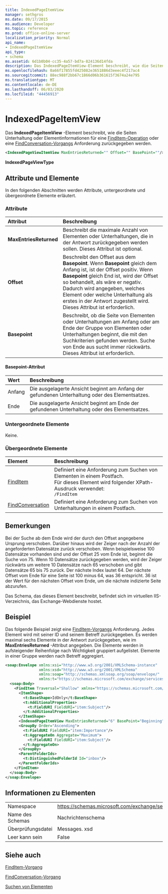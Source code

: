 ```yaml
---
title: IndexedPageItemView
manager: sethgros
ms.date: 09/17/2015
ms.audience: Developer
ms.topic: reference
ms.prod: office-online-server
localization_priority: Normal
api_name:
- IndexedPageItemView
api_type:
- schema
ms.assetid: 6d1b0b04-cc35-4a57-bd7a-824136d14fda
description: Das IndexedPageItemView-Element beschreibt, wie die Seiten Unterhaltung oder Elementinformationen für eine FindItem-Operation oder eine FindConversation-Vorgangsanforderung zurückgegeben werden.
ms.openlocfilehash: 0a66f17855fd425082e3651886d3eeec4f217ac4
ms.sourcegitcommit: 88ec988f2bb67c1866d06b361615f3674a24e795
ms.translationtype: MT
ms.contentlocale: de-DE
ms.lasthandoff: 06/03/2020
ms.locfileid: "44456913"
---
```

# <a name="indexedpageitemview"></a>IndexedPageItemView

Das **IndexedPageItemView** -Element beschreibt, wie die Seiten Unterhaltung oder Elementinformationen für eine [FindItem-Operation](finditem-operation.md) oder eine [FindConversation-Vorgangs](findconversation-operation.md) Anforderung zurückgegeben werden. 
  
```XML
<IndexedPageViewItemView MaxEntriesReturned="" Offset="" BasePoint=""/>
```

 **IndexedPageViewType**
## <a name="attributes-and-elements"></a>Attribute und Elemente

In den folgenden Abschnitten werden Attribute, untergeordnete und übergeordnete Elemente erläutert.
  
### <a name="attributes"></a>Attribute

|**Attribut**|**Beschreibung**|
|:-----|:-----|
|**MaxEntriesReturned** <br/> |Beschreibt die maximale Anzahl von Elementen oder Unterhaltungen, die in der Antwort zurückgegeben werden sollen. Dieses Attribut ist optional.  <br/> |
|**Offset** <br/> |Beschreibt den Offset aus dem **Basepoint**. Wenn **Basepoint** gleich dem Anfang ist, ist der Offset positiv. Wenn **Basepoint** gleich End ist, wird der Offset so behandelt, als wäre er negativ. Dadurch wird angegeben, welches Element oder welche Unterhaltung als erstes in der Antwort zugestellt wird. Dieses Attribut ist erforderlich.  <br/> |
|**Basepoint** <br/> |Beschreibt, ob die Seite von Elementen oder Unterhaltungen am Anfang oder am Ende der Gruppe von Elementen oder Unterhaltungen beginnt, die mit den Suchkriterien gefunden werden. Suche von Ende aus sucht immer rückwärts. Dieses Attribut ist erforderlich.  <br/> |
   
#### <a name="basepoint-attribute"></a>Basepoint-Attribut

|**Wert**|**Beschreibung**|
|:-----|:-----|
|Anfang  <br/> |Die ausgelagerte Ansicht beginnt am Anfang der gefundenen Unterhaltung oder des Elementsatzes.  <br/> |
|Ende  <br/> |Die ausgelagerte Ansicht beginnt am Ende der gefundenen Unterhaltung oder des Elementsatzes.  <br/> |
   
### <a name="child-elements"></a>Untergeordnete Elemente

Keine.
  
### <a name="parent-elements"></a>Übergeordnete Elemente

|**Element**|**Beschreibung**|
|:-----|:-----|
|[FindItem](finditem.md) <br/> |Definiert eine Anforderung zum Suchen von Elementen in einem Postfach.  <br/> Für dieses Element wird folgender XPath-Ausdruck verwendet:   <br/>  `/FindItem` <br/> |
|[FindConversation](findconversation.md) <br/> |Definiert eine Anforderung zum Suchen von Unterhaltungen in einem Postfach.  <br/> |
   
## <a name="remarks"></a>Bemerkungen

Bei der Suche ab dem Ende wird der durch den Offset angegebene Ursprung verschoben. Darüber hinaus wird der Zeiger nach der Anzahl der angeforderten Datensätze zurück verschoben. Wenn beispielsweise 100 Datensätze vorhanden sind und der Offset 25 vom Ende ist, beginnt die Suche von 75. Wenn 10 Datensätze zurückgegeben werden, wird der Zeiger rückwärts um weitere 10 Datensätze nach 65 verschoben und gibt Datensätze 65 bis 75 zurück. Der nächste Index lautet 64. Der nächste Offset vom Ende für eine Seite ist 100 minus 64, was 36 entspricht. 36 ist der Wert für den nächsten Offset vom Ende, um die nächste indizierte Seite abzurufen.
  
Das Schema, das dieses Element beschreibt, befindet sich im virtuellen IIS-Verzeichnis, das Exchange-Webdienste hostet.
  
## <a name="example"></a>Beispiel

Das folgende Beispiel zeigt eine [FindItem-Vorgangs](finditem-operation.md) Anforderung. Jedes Element wird mit seiner ID und seinem Betreff zurückgegeben. Es werden maximal sechs Elemente in der Antwort zurückgegeben, wie im **MaxEntriesReturned** -Attribut angegeben. Die Elemente werden in aufsteigender Reihenfolge nach Wichtigkeit gruppiert aufgelistet. Elemente in einer Gruppe werden nach Betreff aggregiert. 
  
```XML
<soap:Envelope xmlns:xsi="http://www.w3.org/2001/XMLSchema-instance"
               xmlns:xsd="http://www.w3.org/2001/XMLSchema"
               xmlns:soap="http://schemas.xmlsoap.org/soap/envelope/"
               xmlns:t="https://schemas.microsoft.com/exchange/services/2006/types">
  <soap:Body>
    <FindItem Traversal="Shallow" xmlns="https://schemas.microsoft.com/exchange/services/2006/messages">
      <ItemShape>
        <t:BaseShape>IdOnly</t:BaseShape>
        <t:AdditionalProperties>
          <t:FieldURI FieldURI="item:Subject"/>
        </t:AdditionalProperties>
      </ItemShape>
      <IndexedPageItemView MaxEntriesReturned="6" BasePoint="Beginning" Offset="0" />
      <GroupBy Order="Ascending">
        <t:FieldURI FieldURI="item:Importance"/>
        <t:AggregateOn Aggregate="Maximum">
          <t:FieldURI FieldURI="item:Subject"/>
        </t:AggregateOn>
      </GroupBy>
      <ParentFolderIds>
        <t:DistinguishedFolderId Id="inbox"/>
      </ParentFolderIds>
    </FindItem>
  </soap:Body>
</soap:Envelope>
```

## <a name="element-information"></a>Informationen zu Elementen

|||
|:-----|:-----|
|Namespace  <br/> |https://schemas.microsoft.com/exchange/services/2006/messages  <br/> |
|Name des Schemas  <br/> |Nachrichtenschema  <br/> |
|Überprüfungsdatei  <br/> |Messages. xsd  <br/> |
|Leer kann sein  <br/> |False  <br/> |
   
## <a name="see-also"></a>Siehe auch



[FindItem-Vorgang](finditem-operation.md)
  
[FindConversation-Vorgang](findconversation-operation.md)


[Suchen von Elementen](https://msdn.microsoft.com/library/63af1f9c-464b-4fca-9ae3-3d60f24ca93c%28Office.15%29.aspx)

